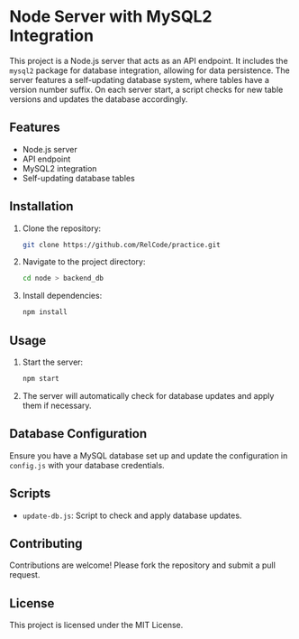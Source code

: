# Node Server with MySQL2 Integration

This project is a Node.js server that acts as an API endpoint. It includes the `mysql2` package for database integration, allowing for data persistence. The server features a self-updating database system, where tables have a version number suffix. On each server start, a script checks for new table versions and updates the database accordingly.

## Features

- Node.js server
- API endpoint
- MySQL2 integration
- Self-updating database tables

## Installation

1. Clone the repository:
    ```sh
    git clone https://github.com/RelCode/practice.git
    ```
2. Navigate to the project directory:
    ```sh
    cd node > backend_db
    ```
3. Install dependencies:
    ```sh
    npm install
    ```

## Usage

1. Start the server:
    ```sh
    npm start
    ```
2. The server will automatically check for database updates and apply them if necessary.

## Database Configuration

Ensure you have a MySQL database set up and update the configuration in `config.js` with your database credentials.

## Scripts

- `update-db.js`: Script to check and apply database updates.

## Contributing

Contributions are welcome! Please fork the repository and submit a pull request.

## License

This project is licensed under the MIT License.